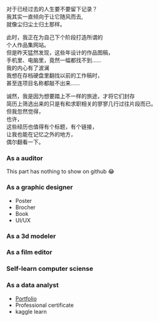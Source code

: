 对于已经过去的人生要不要留下记录？<br>
我其实一直倾向于让它随风而去,<br>
就像尘归尘土归土那样。

此时，我正在为自己下个阶段打造所谓的<br>
个人作品集网站。<br>
但是昨天猛然发现，这些年设计的作品图稿，<br>
手机里、电脑里，竟然一幅都找不到……<br>
我的内心有了波澜<br>
我想在存档硬盘里翻找以前的工作稿时，<br>
甚至连项目名称都敲不出来……<br>

诚然，我是因为想要踏上不一样的旅途，才将它们封存<br>
简历上筛选出来的只是有和求职相关的寥寥几行过往片段而已。<br>
但我忽然觉得，<br>
也许，<br>
这些经历也值得有个标题，有个链接，<br>
让我也能在记忆之外的地方，<br>
偶尔翻看一下。

### As a auditor

  This part has nothing to show on github 😂
### As a graphic designer
- Poster
- Brocher
- Book
- UI/UX

### As a 3d modeler

### As a film editor
  
### Self-learn computer sciense


### As a data analyst
- [Portfolio](Yvette-YL.github.io "")
- Professional certificate
- kaggle learn
